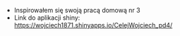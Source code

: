 * Inspirowałem się swoją pracą domową nr 3
* Link do aplikacji shiny:  
  <https://wojciech1871.shinyapps.io/CelejWojciech_pd4/>
